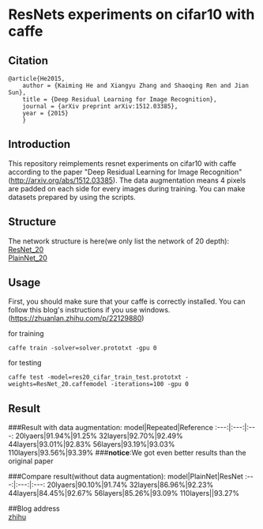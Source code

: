 # ResNets experiments on cifar10 with caffe

## Citation
	@article{He2015,
	    author = {Kaiming He and Xiangyu Zhang and Shaoqing Ren and Jian Sun},
	    title = {Deep Residual Learning for Image Recognition},
	    journal = {arXiv preprint arXiv:1512.03385},
	    year = {2015}
    	}

## Introduction

  This repository reimplements resnet experiments on cifar10 with caffe according to the paper "Deep Residual Learning for Image Recognition" (http://arxiv.org/abs/1512.03385).
  The data augmentation means 4 pixels are padded on each side for every images during training. You can make datasets prepared by using the scripts.

## Structure

  The network structure is here(we only list the network of 20 depth):
  	<br/>[ResNet_20](http://ethereon.github.io/netscope/#/gist/544993a5985bb87e11443dc1dbcb4881)
  	<br/>[PlainNet_20](http://ethereon.github.io/netscope/#/gist/18200c298ed00d846cfd511babe70a9b)
	
## Usage
  First, you should make sure that your caffe is correctly installed. You can follow this blog's instructions if you use windows.(https://zhuanlan.zhihu.com/p/22129880)

  for training
  ```
  caffe train -solver=solver.prototxt -gpu 0
  ```

  for testing 
  ```
  caffe test -model=res20_cifar_train_test.prototxt -weights=ResNet_20.caffemodel -iterations=100 -gpu 0
  ```
  
  
## Result
###Result with data augmentation:
		model|Repeated|Reference
		:---:|:---:|:---:
		20lyaers|91.94%|91.25%
		32layers|92.70%|92.49%
		44layers|93.01%|92.83%
		56layers|93.19%|93.03%
		110layers|93.56%|93.39%
###**notice**:We got even better results than the original paper

###Compare result(without data augmentation):
		model|PlainNet|ResNet
		:---:|:---:|:---:
		20lyaers|90.10%|91.74%
		32layers|86.96%|92.23%
		44layers|84.45%|92.67%
		56layers|85.26%|93.09%
		110layers||93.27%

##Blog address
 <br/>[zhihu](https://zhuanlan.zhihu.com/p/22071346)

